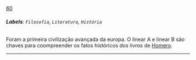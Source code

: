 [60](https://github.com/guilhermeprokisch/guilherme/issues/60) 
###### **Labels**: `Filosofia`, `Literatura`, `História`



Foram a primeira civilização avançada da europa. O linear A e linear B são chaves para coompreender os fatos históricos dos livros de [Homero](Homero).



-------------------------------------------------------------------------------

